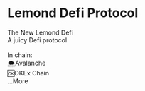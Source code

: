 # Lemond Defi Protocol

The New Lemond Defi<br>
A juicy Defi protocol<br>
<br>
In chain:<br>
🌨Avalanche<br>
🆗OKEx Chain<br>
...More<br>